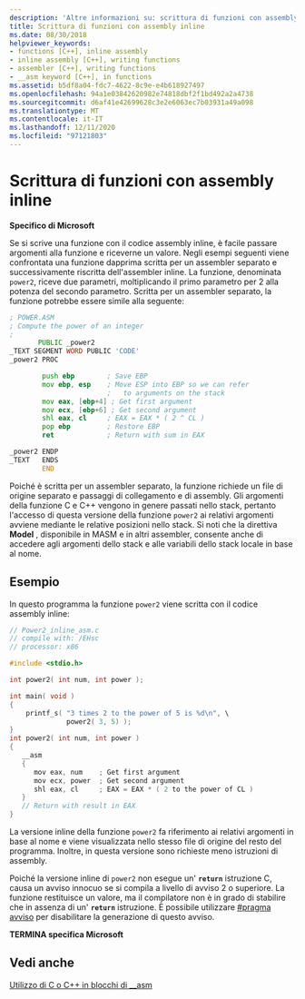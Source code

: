 ```yaml
---
description: 'Altre informazioni su: scrittura di funzioni con assembly inline'
title: Scrittura di funzioni con assembly inline
ms.date: 08/30/2018
helpviewer_keywords:
- functions [C++], inline assembly
- inline assembly [C++], writing functions
- assembler [C++], writing functions
- __asm keyword [C++], in functions
ms.assetid: b5df8a04-fdc7-4622-8c9e-e4b618927497
ms.openlocfilehash: 94a1e03842620982e74818dbf2f1bd492a2a4738
ms.sourcegitcommit: d6af41e42699628c3e2e6063ec7b03931a49a098
ms.translationtype: MT
ms.contentlocale: it-IT
ms.lasthandoff: 12/11/2020
ms.locfileid: "97121803"
---
```

# <a name="writing-functions-with-inline-assembly"></a>Scrittura di funzioni con assembly inline

**Specifico di Microsoft**

Se si scrive una funzione con il codice assembly inline, è facile passare argomenti alla funzione e riceverne un valore. Negli esempi seguenti viene confrontata una funzione dapprima scritta per un assembler separato e successivamente riscritta dell'assembler inline. La funzione, denominata `power2`, riceve due parametri, moltiplicando il primo parametro per 2 alla potenza del secondo parametro. Scritta per un assembler separato, la funzione potrebbe essere simile alla seguente:

```asm
; POWER.ASM
; Compute the power of an integer
;
       PUBLIC _power2
_TEXT SEGMENT WORD PUBLIC 'CODE'
_power2 PROC

        push ebp        ; Save EBP
        mov ebp, esp    ; Move ESP into EBP so we can refer
                        ;   to arguments on the stack
        mov eax, [ebp+4] ; Get first argument
        mov ecx, [ebp+6] ; Get second argument
        shl eax, cl     ; EAX = EAX * ( 2 ^ CL )
        pop ebp         ; Restore EBP
        ret             ; Return with sum in EAX

_power2 ENDP
_TEXT   ENDS
        END
```

Poiché è scritta per un assembler separato, la funzione richiede un file di origine separato e passaggi di collegamento e di assembly. Gli argomenti della funzione C e C++ vengono in genere passati nello stack, pertanto l'accesso di questa versione della funzione `power2` ai relativi argomenti avviene mediante le relative posizioni nello stack. Si noti che la direttiva **Model** , disponibile in MASM e in altri assembler, consente anche di accedere agli argomenti dello stack e alle variabili dello stack locale in base al nome.

## <a name="example"></a>Esempio

In questo programma la funzione `power2` viene scritta con il codice assembly inline:

```cpp
// Power2_inline_asm.c
// compile with: /EHsc
// processor: x86

#include <stdio.h>

int power2( int num, int power );

int main( void )
{
    printf_s( "3 times 2 to the power of 5 is %d\n", \
              power2( 3, 5) );
}
int power2( int num, int power )
{
   __asm
   {
      mov eax, num    ; Get first argument
      mov ecx, power  ; Get second argument
      shl eax, cl     ; EAX = EAX * ( 2 to the power of CL )
   }
   // Return with result in EAX
}
```

La versione inline della funzione `power2` fa riferimento ai relativi argomenti in base al nome e viene visualizzata nello stesso file di origine del resto del programma. Inoltre, in questa versione sono richieste meno istruzioni di assembly.

Poiché la versione inline di `power2` non esegue un' **`return`** istruzione C, causa un avviso innocuo se si compila a livello di avviso 2 o superiore. La funzione restituisce un valore, ma il compilatore non è in grado di stabilire che in assenza di un' **`return`** istruzione. È possibile utilizzare [#pragma avviso](../../preprocessor/warning.md) per disabilitare la generazione di questo avviso.

**TERMINA specifica Microsoft**

## <a name="see-also"></a>Vedi anche

[Utilizzo di C o C++ in blocchi di __asm](../../assembler/inline/using-c-or-cpp-in-asm-blocks.md)<br/>

